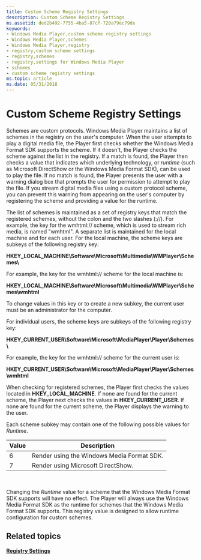 ```yaml
---
title: Custom Scheme Registry Settings
description: Custom Scheme Registry Settings
ms.assetid: ded2b492-7755-4ba5-87cf-720a79ec79de
keywords:
- Windows Media Player,custom scheme registry settings
- Windows Media Player,schemes
- Windows Media Player,registry
- registry,custom scheme settings
- registry,schemes
- registry,settings for Windows Media Player
- schemes
- custom scheme registry settings
ms.topic: article
ms.date: 05/31/2018
---
```


# Custom Scheme Registry Settings

Schemes are custom protocols. Windows Media Player maintains a list of schemes in the registry on the user's computer. When the user attempts to play a digital media file, the Player first checks whether the Windows Media Format SDK supports the scheme. If it doesn't, the Player checks the scheme against the list in the registry. If a match is found, the Player then checks a value that indicates which underlying technology, or *runtime* (such as Microsoft DirectShow or the Windows Media Format SDK), can be used to play the file. If no match is found, the Player presents the user with a warning dialog box that prompts the user for permission to attempt to play the file. If you stream digital media files using a custom protocol scheme, you can prevent this warning from appearing on the user's computer by registering the scheme and providing a value for the runtime.

The list of schemes is maintained as a set of registry keys that match the registered schemes, without the colon and the two slashes (://). For example, the key for the wmhtml:// scheme, which is used to stream rich media, is named "wmhtml". A separate list is maintained for the local machine and for each user. For the local machine, the scheme keys are subkeys of the following registry key:

**HKEY\_LOCAL\_MACHINE\\Software\\Microsoft\\Multimedia\\WMPlayer\\Schemes\\**

For example, the key for the wmhtml:// scheme for the local machine is:

**HKEY\_LOCAL\_MACHINE\\Software\\Microsoft\\Multimedia\\WMPlayer\\Schemes\\wmhtml**

To change values in this key or to create a new subkey, the current user must be an administrator for the computer.

For individual users, the scheme keys are subkeys of the following registry key:

**HKEY\_CURRENT\_USER\\Software\\Microsoft\\MediaPlayer\\Player\\Schemes\\**

For example, the key for the wmhtml:// scheme for the current user is:

**HKEY\_CURRENT\_USER\\Software\\Microsoft\\MediaPlayer\\Player\\Schemes\\wmhtml**

When checking for registered schemes, the Player first checks the values located in **HKEY\_LOCAL\_MACHINE**. If none are found for the current scheme, the Player next checks the values in **HKEY\_CURRENT\_USER**. If none are found for the current scheme, the Player displays the warning to the user.

Each scheme subkey may contain one of the following possible values for *Runtime*.



| Value | Description                                |
|-------|--------------------------------------------|
| 6     | Render using the Windows Media Format SDK. |
| 7     | Render using Microsoft DirectShow.         |



 

Changing the *Runtime* value for a scheme that the Windows Media Format SDK supports will have no effect. The Player will always use the Windows Media Format SDK as the runtime for schemes that the Windows Media Format SDK supports. This registry value is designed to allow runtime configuration for custom schemes.

## Related topics

<dl> <dt>

[**Registry Settings**](registry-settings.md)
</dt> </dl>

 

 




